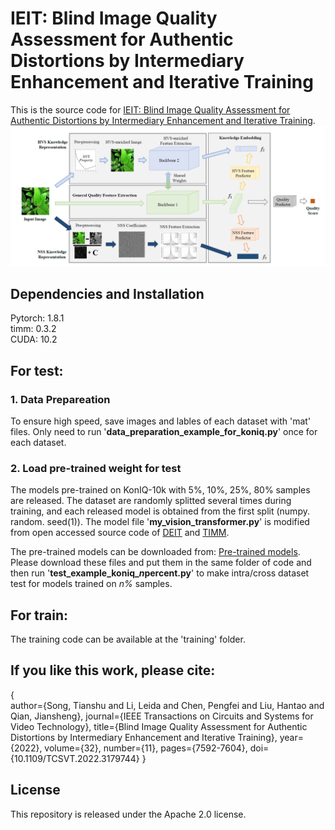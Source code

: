 # IEIT: Blind Image Quality Assessment for Authentic Distortions by Intermediary Enhancement and Iterative Training
This is the source code for [IEIT: Blind Image Quality Assessment for Authentic Distortions by Intermediary Enhancement and Iterative Training](https://ieeexplore.ieee.org/document/9786803).![IEIT Framework](https://github.com/esnthere/KG-IQA/blob/main/framework.png)

## Dependencies and Installation
Pytorch: 1.8.1  
timm: 0.3.2  
CUDA: 10.2  

## For test:
### 1. Data Prepareation  
   To ensure high speed, save images and lables of each dataset with 'mat' files. Only need to run '**data_preparation_example_for_koniq.py**' once for each dataset.
   
### 2. Load pre-trained weight for test  
   The models pre-trained on KonIQ-10k with 5%, 10%, 25%, 80% samples are released. The dataset are randomly splitted several times during training, and each released model is obtained from the first split (numpy. random. seed(1)). The model file '**my_vision_transformer.py**' is modified from open accessed source code of [DEIT](https://github.com/facebookresearch/deit) and [TIMM](https://github.com/huggingface/pytorch-image-models/tree/main/timm). 
   
   The pre-trained models can be downloaded from: [Pre-trained models](https://pan.baidu.com/s/1kKGTp1iS0QGhuYGSJQVhTg?pwd=o80k). Please download these files and put them in the same folder of code and then run '**test_example_koniq_*n*percent.py**' to make intra/cross dataset test for models trained on *n%* samples.
   
   
## For train:  
The training code can be available at the 'training' folder.


## If you like this work, please cite:

{   
      author={Song, Tianshu and Li, Leida and Chen, Pengfei and Liu, Hantao and Qian, Jiansheng},
      journal={IEEE Transactions on Circuits and Systems for Video Technology}, 
      title={Blind Image Quality Assessment for Authentic Distortions by Intermediary Enhancement and Iterative Training}, 
      year={2022},
      volume={32},
      number={11},
      pages={7592-7604},
      doi={10.1109/TCSVT.2022.3179744}
  }
  
## License
This repository is released under the Apache 2.0 license.  

